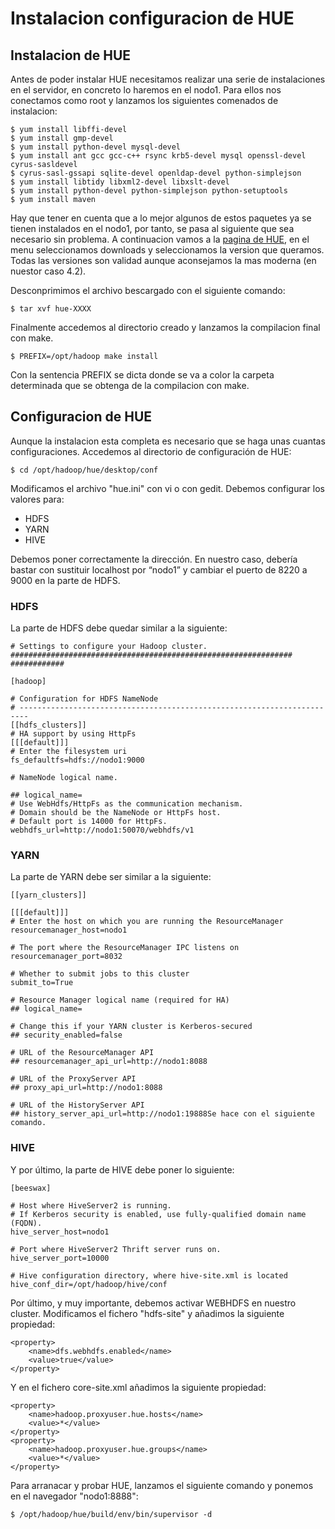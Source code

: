 # Instalacion configuracion de HUE

## **Instalacion de HUE**

Antes de poder instalar HUE necesitamos realizar una serie de instalaciones en el servidor, en concreto lo haremos en el nodo1. Para ellos nos conectamos como root y lanzamos los siguientes comenados de instalacion:

    $ yum install libffi-devel
    $ yum install gmp-devel
    $ yum install python-devel mysql-devel
    $ yum install ant gcc gcc-c++ rsync krb5-devel mysql openssl-devel cyrus-sasldevel
    $ cyrus-sasl-gssapi sqlite-devel openldap-devel python-simplejson
    $ yum install libtidy libxml2-devel libxslt-devel
    $ yum install python-devel python-simplejson python-setuptools
    $ yum install maven

Hay que tener en cuenta que a lo mejor algunos de estos paquetes ya se tienen instalados en el nodo1, por tanto, se pasa al siguiente que sea necesario sin problema.
A continuacion vamos a la [pagina de HUE](https://gethue.com), en el menu seleccionamos downloads y seleccionamos la version que queramos. Todas las versiones son validad aunque aconsejamos la mas moderna (en nuestor caso 4.2).

Desconprimimos el archivo bescargado con el siguiente comando:

    $ tar xvf hue-XXXX

Finalmente accedemos al directorio creado y lanzamos la compilacion final con make. 

    $ PREFIX=/opt/hadoop make install

Con la sentencia PREFIX se dicta donde se va a color la carpeta determinada que se obtenga de la compilacion con make.

## **Configuracion de HUE**

Aunque la instalacion esta completa es necesario que se haga unas cuantas configuraciones. Accedemos al directorio de configuración de HUE:
    
    $ cd /opt/hadoop/hue/desktop/conf

Modificamos el archivo "hue.ini" con vi o con gedit. Debemos configurar los valores para:

* HDFS
* YARN
* HIVE

Debemos poner correctamente la dirección. En nuestro caso, debería bastar con sustituir localhost por “nodo1” y cambiar el puerto de 8220 a 9000 en la parte de HDFS.

### HDFS

La parte de HDFS debe quedar similar a la siguiente:

    # Settings to configure your Hadoop cluster.
    ###############################################################
    ############

    [hadoop]

    # Configuration for HDFS NameNode
    # ------------------------------------------------------------------------
    [[hdfs_clusters]]
    # HA support by using HttpFs
    [[[default]]]
    # Enter the filesystem uri
    fs_defaultfs=hdfs://nodo1:9000

    # NameNode logical name.
    
    ## logical_name=
    # Use WebHdfs/HttpFs as the communication mechanism.
    # Domain should be the NameNode or HttpFs host.
    # Default port is 14000 for HttpFs.
    webhdfs_url=http://nodo1:50070/webhdfs/v1

### YARN

La parte de YARN debe ser similar a la siguiente:

    [[yarn_clusters]]

    [[[default]]]
    # Enter the host on which you are running the ResourceManager
    resourcemanager_host=nodo1

    # The port where the ResourceManager IPC listens on
    resourcemanager_port=8032

    # Whether to submit jobs to this cluster
    submit_to=True

    # Resource Manager logical name (required for HA)
    ## logical_name=

    # Change this if your YARN cluster is Kerberos-secured
    ## security_enabled=false

    # URL of the ResourceManager API
    ## resourcemanager_api_url=http://nodo1:8088

    # URL of the ProxyServer API
    ## proxy_api_url=http://nodo1:8088

    # URL of the HistoryServer API
    ## history_server_api_url=http://nodo1:19888Se hace con el siguiente
    comando.

### HIVE

Y por último, la parte de HIVE debe poner lo siguiente:

    [beeswax]

    # Host where HiveServer2 is running.
    # If Kerberos security is enabled, use fully-qualified domain name (FQDN).
    hive_server_host=nodo1

    # Port where HiveServer2 Thrift server runs on.
    hive_server_port=10000

    # Hive configuration directory, where hive-site.xml is located
    hive_conf_dir=/opt/hadoop/hive/conf


Por último, y muy importante, debemos activar WEBHDFS en nuestro cluster. Modificamos el fichero "hdfs-site" y añadimos la siguiente propiedad:

    <property>
        <name>dfs.webhdfs.enabled</name>
        <value>true</value>
    </property>

Y en el fichero core-site.xml añadimos la siguiente propiedad:

    <property>
        <name>hadoop.proxyuser.hue.hosts</name>
        <value>*</value>
    </property>
    <property>
        <name>hadoop.proxyuser.hue.groups</name>
        <value>*</value>
    </property>

Para arranacar y probar HUE, lanzamos el siguiente comando y ponemos en el navegador "nodo1:8888":

    $ /opt/hadoop/hue/build/env/bin/supervisor -d